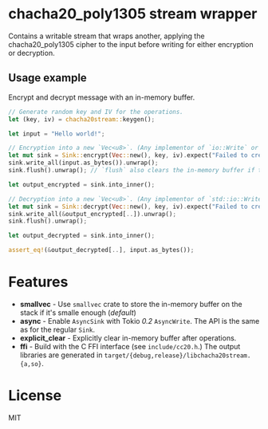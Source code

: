 # chacha20_poly1305 stream wrapper
Contains a writable stream that wraps another, applying the chacha20_poly1305 cipher to the input before writing for either encryption or decryption.

## Usage example
Encrypt and decrypt message with an in-memory buffer.
```rust
// Generate random key and IV for the operations.
let (key, iv) = chacha20stream::keygen();

let input = "Hello world!";

// Encryption into a new `Vec<u8>`. (Any implementor of `io::Write` or `&mut io::Write` can be used.)
let mut sink = Sink::encrypt(Vec::new(), key, iv).expect("Failed to create encryptor");
sink.write_all(input.as_bytes()).unwrap();
sink.flush().unwrap(); // `flush` also clears the in-memory buffer if there is left over data in it.

let output_encrypted = sink.into_inner();

// Decryption into a new `Vec<u8>`. (Any implementor of `std::io::Write` or `&mut std::io::Write` can be used.)
let mut sink = Sink::decrypt(Vec::new(), key, iv).expect("Failed to create decryptor");
sink.write_all(&output_encrypted[..]).unwrap();
sink.flush().unwrap();

let output_decrypted = sink.into_inner();

assert_eq!(&output_decrypted[..], input.as_bytes());
```

# Features
* **smallvec** - Use `smallvec` crate to store the in-memory buffer on the stack if it's smalle enough (*default*)
* **async** - Enable `AsyncSink` with Tokio *0.2* `AsyncWrite`. The API is the same as for the regular `Sink`.
* **explicit_clear** - Explicitly clear in-memory buffer after operations.
* **ffi** - Build with the C FFI interface (see `include/cc20.h`.) The output libraries are generated in `target/{debug,release}/libchacha20stream.{a,so}`.

# License
MIT
